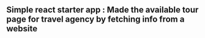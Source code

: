 ## Simple react starter app : Made the available tour page for travel agency by fetching info from a website 

